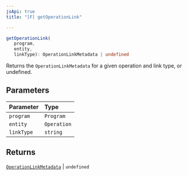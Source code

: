 ```yaml
---
jsApi: true
title: "[F] getOperationLink"

---
```

```ts
getOperationLink(
   program, 
   entity, 
   linkType): OperationLinkMetadata | undefined
```

Returns the `OperationLinkMetadata` for a given operation and link type, or undefined.

## Parameters

| Parameter | Type |
| :------ | :------ |
| `program` | `Program` |
| `entity` | `Operation` |
| `linkType` | `string` |

## Returns

[`OperationLinkMetadata`](../interfaces/OperationLinkMetadata.md) \| `undefined`
